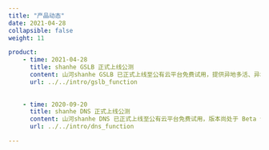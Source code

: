 ```yaml
---
title: "产品动态"
date: 2021-04-28
collapsible: false
weight: 11

product:
    - time: 2021-04-28
      title: shanhe GSLB 正式上线公测
      content: 山河shanhe GSLB 已正式上线至公有云平台免费试用，提供异地多活、异地容灾服务，实现全局流量负载均衡，提升云平台业务连续性能。
      url: ../../intro/gslb_function
    
    
    - time: 2020-09-20
      title: shanhe DNS 正式上线公测
      content: 山河shanhe DNS 已正式上线至公有云平台免费试用，版本尚处于 Beta 试用版本。公测期间，DNS 提供域名解析、解析记录管理等功能。
      url: ../../intro/dns_function

---
```


<!-- 设置上述参数可生成产品动态页  -->
